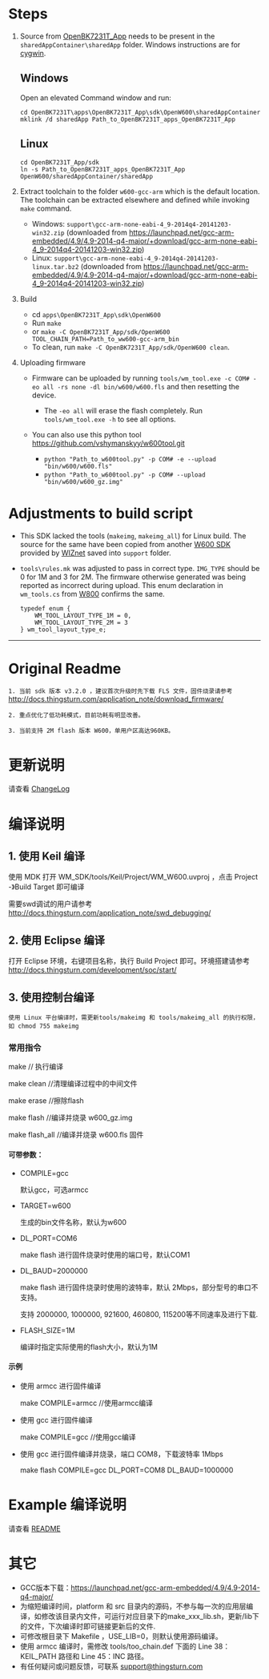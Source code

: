 
# Steps

1. Source from [OpenBK7231T_App](https://github.com/openshwprojects/OpenBK7231T_App) needs to be present in the `sharedAppContainer\sharedApp` folder. Windows instructions are for [cygwin](https://www.cygwin.com/).

    ## Windows
    Open an elevated Command window and run:

    ```
    cd OpenBK7231T\apps\OpenBK7231T_App\sdk\OpenW600\sharedAppContainer
    mklink /d sharedApp Path_to_OpenBK7231T_apps_OpenBK7231T_App
    ```

    ## Linux
    ```
    cd OpenBK7231T_App/sdk
    ln -s Path_to_OpenBK7231T_apps_OpenBK7231T_App OpenW600/sharedAppContainer/sharedApp
    ```

2. Extract toolchain to the folder `w600-gcc-arm` which is the default location. The toolchain can be extracted elsewhere and defined while invoking `make` command.
    * Windows: `support\gcc-arm-none-eabi-4_9-2014q4-20141203-win32.zip` (downloaded from 
  https://launchpad.net/gcc-arm-embedded/4.9/4.9-2014-q4-major/+download/gcc-arm-none-eabi-4_9-2014q4-20141203-win32.zip)
    * Linux: `support\gcc-arm-none-eabi-4_9-2014q4-20141203-linux.tar.bz2` (downloaded from 
  https://launchpad.net/gcc-arm-embedded/4.9/4.9-2014-q4-major/+download/gcc-arm-none-eabi-4_9-2014q4-20141203-win32.zip)


3. Build
    * cd `apps\OpenBK7231T_App\sdk\OpenW600`
    * Run `make`
    * or `make -C OpenBK7231T_App/sdk/OpenW600 TOOL_CHAIN_PATH=Path_to_ww600-gcc-arm_bin`
    * To clean, run `make -C OpenBK7231T_App/sdk/OpenW600 clean`.


4. Uploading firmware

    * Firmware can be uploaded by running `tools/wm_tool.exe -c COM# -eo all -rs none -dl bin/w600/w600.fls` and then resetting the device.
      * The `-eo all` will erase the flash completely. Run `tools/wm_tool.exe -h` to see all options.

    * You can also use this python tool https://github.com/vshymanskyy/w600tool.git
      * `python "Path_to_w600tool.py" -p COM# -e --upload "bin/w600/w600.fls"`
      * `python "Path_to_w600tool.py" -p COM# --upload "bin/w600/w600_gz.img"`


# Adjustments to build script
* This SDK lacked the tools (`makeimg`, `makeimg_all`) for Linux build. The source for the same have been copied from another [W600 SDK](https://docs.wiznet.io/img/products/wizfi360/board/wizfi360sdk/wm_sdk_w60x_g3.02.00_190729.zip) provided by [WIZnet](https://docs.wiznet.io/) saved into `support` folder.

* `tools\rules.mk` was adjusted to pass in correct type. `IMG_TYPE` should be 0 for 1M and 3 for 2M. The firmware otherwise generated was being reported as incorrect during upload. This enum declaration in `wm_tools.cs` from [W800](https://github.com/openshwprojects/OpenW800) confirms the same.

  ```
  typedef enum {
      WM_TOOL_LAYOUT_TYPE_1M = 0,
      WM_TOOL_LAYOUT_TYPE_2M = 3
  } wm_tool_layout_type_e;
  ```


---
# Original Readme

`1. 当前 sdk 版本 v3.2.0 ，建议首次升级时先下载 FLS 文件，固件烧录请参考` http://docs.thingsturn.com/application_note/download_firmware/

`2. 重点优化了低功耗模式，目前功耗有明显改善。`

`3. 当前支持 2M flash 版本 W600，单用户区高达960KB。`

# 更新说明

请查看 [ChangeLog](./doc/ChangeLog.txt)
    
# 编译说明

## 1. 使用 Keil 编译

使用 MDK 打开 WM_SDK/tools/Keil/Project/WM_W600.uvproj ，点击 Project -》Build Target 即可编译

需要swd调试的用户请参考 http://docs.thingsturn.com/application_note/swd_debugging/

## 2. 使用 Eclipse 编译

打开 Eclipse 环境，右键项目名称，执行 Build Project 即可。环境搭建请参考  http://docs.thingsturn.com/development/soc/start/

## 3. 使用控制台编译

`使用 Linux 平台编译时，需更新tools/makeimg 和 tools/makeimg_all 的执行权限，如 chmod 755 makeimg `

### 常用指令

make	// 执行编译

make clean	//清理编译过程中的中间文件

make erase	//擦除flash

make flash	//编译并烧录 w600\_gz.img

make flash_all	//编译并烧录 w600.fls 固件

#### 可带参数：

* COMPILE=gcc 

  默认gcc，可选armcc

* TARGET=w600 

  生成的bin文件名称，默认为w600

* DL_PORT=COM6 

  make flash 进行固件烧录时使用的端口号，默认COM1

* DL_BAUD=2000000

  make flash 进行固件烧录时使用的波特率，默认 2Mbps，部分型号的串口不支持。

  支持 2000000, 1000000, 921600, 460800, 115200等不同速率及进行下载.

* FLASH_SIZE=1M 

  编译时指定实际使用的flash大小，默认为1M

#### 示例

* 使用 armcc 进行固件编译

  make COMPILE=armcc 	//使用armcc编译

* 使用 gcc 进行固件编译

  make COMPILE=gcc	 		//使用gcc编译

* 使用 gcc 进行固件编译并烧录，端口 COM8，下载波特率 1Mbps

  make flash COMPILE=gcc DL_PORT=COM8 DL_BAUD=1000000

# Example 编译说明

请查看 [README](./example/)

# 其它

- GCC版本下载：https://launchpad.net/gcc-arm-embedded/4.9/4.9-2014-q4-major/
- 为缩短编译时间，platform 和 src 目录内的源码，不参与每一次的应用层编译，如修改该目录内文件，可运行对应目录下的make_xxx_lib.sh，更新/lib下的文件，下次编译时即可链接更新后的文件.
- 可修改根目录下 Makefile ，USE_LIB=0，则默认使用源码编译。
- 使用 armcc 编译时，需修改 tools/too_chain.def 下面的 Line 38：KEIL_PATH 路径和 Line 45：INC 路径。
- 有任何疑问或问题反馈，可联系 support@thingsturn.com